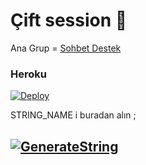 <h1 align="centre">Çift session 🎵</h1>


Ana Grup = [Sohbet Destek](https://t.me/jackmedyaa)


<h3 align="centre"> Heroku </h4>

[![Deploy](https://www.herokucdn.com/deploy/button.svg)](https://heroku.com/deploy?template=https://github.com/Mehmetbaba55/VoiceSession2Deneme)

STRING_NAME i buradan alın ;

[![GenerateString](https://img.shields.io/badge/repl.it-generateString-yellowgreen)](https://repl.it/@subinps/getStringName)
----------------------------------
